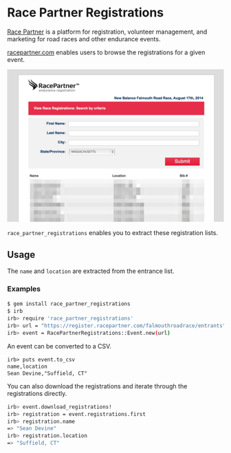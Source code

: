 # Race Partner Registrations

[Race Partner](http://www.racepartner.com) is a platform for registration, volunteer management, and marketing for road races and other endurance events.

[racepartner.com](http://www.racepartner.com) enables users to browse the registrations for a given event.

![Race Partner Entrance List Screen Shot](./assets/images/entrance_list.jpg?raw=true)

`race_partner_registrations` enables you to extract these registration lists.

## Usage

The `name` and `location` are extracted from the entrance list.

### Examples

```bash
$ gem install race_partner_registrations
$ irb
irb> require 'race_partner_registrations'
irb> url = "https://register.racepartner.com/falmouthroadrace/entrants"
irb> event = RacePartnerRegistrations::Event.new(url)
```

An event can be converted to a CSV.
```
irb> puts event.to_csv
name,location
Sean Devine,"Suffield, CT"
```

You can also download the registrations and iterate through the registrations directly.

```bash
irb> event.download_registrations!
irb> registration = event.registrations.first
irb> registration.name
=> "Sean Devine"
irb> registration.location
=> "Suffield, CT"
```
